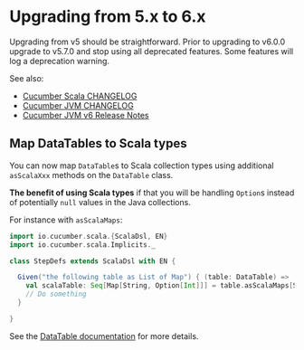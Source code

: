 # Upgrading from 5.x to 6.x

Upgrading from v5 should be straightforward.
Prior to upgrading to v6.0.0 upgrade to v5.7.0 and stop using all deprecated features.
Some features will log a deprecation warning.

See also:
- [Cucumber Scala CHANGELOG](../CHANGELOG.md)
- [Cucumber JVM CHANGELOG](https://github.com/cucumber/cucumber-jvm/blob/main/CHANGELOG.md)
- [Cucumber JVM v6 Release Notes](https://github.com/cucumber/cucumber-jvm/blob/main/release-notes/v6.0.0.md)

## Map DataTables to Scala types

You can now map `DataTable`s to Scala collection types using additional `asScalaXxx` methods on the `DataTable` class.

**The benefit of using Scala types** if that you will be handling `Option`s instead of potentially `null` values in the Java collections.

For instance with `asScalaMaps`:

```scala
import io.cucumber.scala.{ScalaDsl, EN}
import io.cucumber.scala.Implicits._

class StepDefs extends ScalaDsl with EN {

  Given("the following table as List of Map") { (table: DataTable) =>
    val scalaTable: Seq[Map[String, Option[Int]]] = table.asScalaMaps[String, Int]
    // Do something
  }

}
```

See the [DataTable documentation](./datatables.md) for more details.
